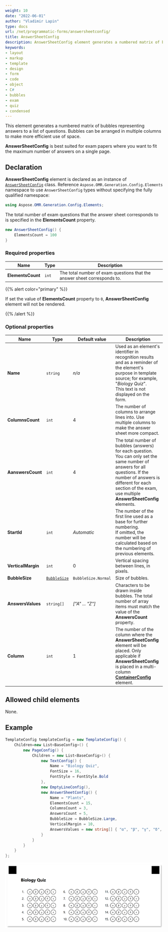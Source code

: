 ```yaml
---
weight: 10
date: "2022-06-01"
author: "Vladimir Lapin"
type: docs
url: /net/programmatic-forms/answersheetconfig/
title: AnswerSheetConfig
description: AnswerSheetConfig element generates a numbered matrix of bubbles arranged in multiple columns to make more efficient use of space.
keywords:
- layout
- markup
- template
- design
- form
- code
- object
- C#
- bubbles
- exam
- quiz
- condensed
---
```


This element generates a numbered matrix of bubbles representing answers to a list of questions. Bubbles can be arranged in multiple columns to make more efficient use of space.

**AnswerSheetConfig** is best suited for exam papers where you want to fit the maximum number of answers on a single page.

## Declaration

**AnswerSheetConfig** element is declared as an instance of [`AnswerSheetConfig`](https://apireference.aspose.com/omr/net/aspose.omr.generation.config.elements/answersheetconfig/) class. Reference `Aspose.OMR.Generation.Config.Elements` namespace to use `AnswerSheetConfig` types without specifying the fully qualified namespace:

```csharp
using Aspose.OMR.Generation.Config.Elements;
```

The total number of exam questions that the answer sheet corresponds to is specified in the **ElementsCount** property.

```csharp
new AnswerSheetConfig() {
	ElementsCount = 100
}
```

### Required properties

Name | Type | Description
---- | ---- | -----------
**ElementsCount** | `int` | The total number of exam questions that the answer sheet corresponds to.

{{% alert color="primary" %}}

If set the value of **ElementsCount** property to `0`, **AnswerSheetConfig** element will not be rendered.

{{% /alert %}}

### Optional properties

Name | Type | Default value | Description
---- | ---- | ------------- | -----------
**Name** | `string` | _n/a_ | Used as an element's identifier in recognition results and as a reminder of the element's purpose in template source; for example, "_Biology Quiz_".<br />This text is not displayed on the form.
**ColumnsCount** | `int` | 4 | The number of columns to arrange lines into. Use multiple columns to make the answer sheet more compact.
**AanswersCount** | `int` | 4 | The total number of bubbles (answers) for each question.<br />You can only set the same number of answers for all questions. If the number of answers is different for each section of the exam, use multiple **AnswerSheetConfig** elements.
**StartId** | `int` | _Automatic_ | The number of the first line used as a base for further numbering.<br />If omitted, the number will be calculated based on the numbering of previous elements.
**VerticalMargin** | `int` | 0 | Vertical spacing between lines, in pixels.
**BubbleSize** | [`BubbleSize`](https://apireference.aspose.com/omr/net/aspose.omr.generation/bubblesize/) | `BubbleSize.Normal` | Size of bubbles.
**AnswersValues** | `string[]` | _["A" ... "Z"]_ | Characters to be drawn inside bubbles. The total number of array items must match the value of the **AnswersCount** property.
**Column** | `int` | 1 | The number of the column where the **AnswerSheetConfig** element will be placed. Only applicable if **AnswerSheetConfig** is placed in a multi-column [**ContainerConfig**](/omr/net/programmatic-forms/containerconfig/) element.

## Allowed child elements

None.

## Example

```csharp
TemplateConfig templateConfig = new TemplateConfig() {
	Children=new List<BaseConfig>() {
		new PageConfig() {
			Children = new List<BaseConfig>() {
				new TextConfig() {
					Name = "Biology Quiz",
					FontSize = 16,
					FontStyle = FontStyle.Bold
				},
				new EmptyLineConfig(),
				new AnswerSheetConfig() {
					Name = "Plants",
					ElementsCount = 15,
					ColumnsCount = 3,
					AnswersCount = 5,
					BubbleSize = BubbleSize.Large,
					VerticalMargin = 10,
					AnswersValues = new string[] { "α", "β", "γ", "δ", "ε" }
				}
			}
		}
	}
};
```

![answer_sheet example](answer_sheet-example.png)
